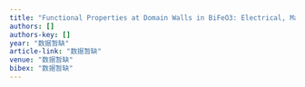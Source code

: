 ```yaml
---
title: "Functional Properties at Domain Walls in BiFeO3: Electrical, Magnetic, and Structural investigations"
authors: []
authors-key: []
year: "数据暂缺"
article-link: "数据暂缺"
venue: "数据暂缺"
bibex: "数据暂缺"
---
```

